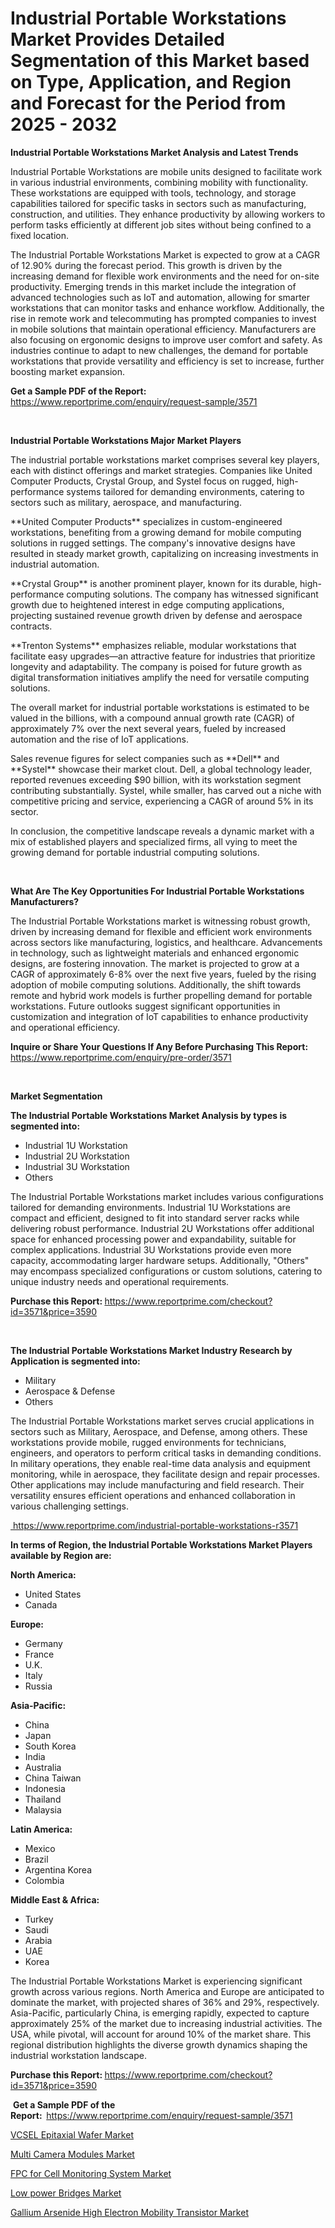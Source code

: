 <p><h1>Industrial Portable Workstations Market Provides Detailed Segmentation of this Market based on Type, Application, and Region and Forecast for the Period from 2025 - 2032</h1></p><p><strong>Industrial Portable Workstations Market Analysis and Latest Trends</strong></p>
<p><p>Industrial Portable Workstations are mobile units designed to facilitate work in various industrial environments, combining mobility with functionality. These workstations are equipped with tools, technology, and storage capabilities tailored for specific tasks in sectors such as manufacturing, construction, and utilities. They enhance productivity by allowing workers to perform tasks efficiently at different job sites without being confined to a fixed location.</p><p>The Industrial Portable Workstations Market is expected to grow at a CAGR of 12.90% during the forecast period. This growth is driven by the increasing demand for flexible work environments and the need for on-site productivity. Emerging trends in this market include the integration of advanced technologies such as IoT and automation, allowing for smarter workstations that can monitor tasks and enhance workflow. Additionally, the rise in remote work and telecommuting has prompted companies to invest in mobile solutions that maintain operational efficiency. Manufacturers are also focusing on ergonomic designs to improve user comfort and safety. As industries continue to adapt to new challenges, the demand for portable workstations that provide versatility and efficiency is set to increase, further boosting market expansion.</p></p>
<p><strong>Get a Sample PDF of the Report:&nbsp;</strong> <a href="https://www.reportprime.com/enquiry/request-sample/3571?utm_campaign=2113&utm_medium=2&utm_source=Github&utm_content=ia&utm_term=18032025&utm_id=industrial-portable-workstations">https://www.reportprime.com/enquiry/request-sample/3571</a></p>
<p>&nbsp;</p>
<p><strong>Industrial Portable Workstations Major Market Players</strong></p>
<p><p>The industrial portable workstations market comprises several key players, each with distinct offerings and market strategies. Companies like United Computer Products, Crystal Group, and Systel focus on rugged, high-performance systems tailored for demanding environments, catering to sectors such as military, aerospace, and manufacturing. </p><p>**United Computer Products** specializes in custom-engineered workstations, benefiting from a growing demand for mobile computing solutions in rugged settings. The company's innovative designs have resulted in steady market growth, capitalizing on increasing investments in industrial automation.</p><p>**Crystal Group** is another prominent player, known for its durable, high-performance computing solutions. The company has witnessed significant growth due to heightened interest in edge computing applications, projecting sustained revenue growth driven by defense and aerospace contracts.</p><p>**Trenton Systems** emphasizes reliable, modular workstations that facilitate easy upgrades—an attractive feature for industries that prioritize longevity and adaptability. The company is poised for future growth as digital transformation initiatives amplify the need for versatile computing solutions.</p><p>The overall market for industrial portable workstations is estimated to be valued in the billions, with a compound annual growth rate (CAGR) of approximately 7% over the next several years, fueled by increased automation and the rise of IoT applications.</p><p>Sales revenue figures for select companies such as **Dell** and **Systel** showcase their market clout. Dell, a global technology leader, reported revenues exceeding $90 billion, with its workstation segment contributing substantially. Systel, while smaller, has carved out a niche with competitive pricing and service, experiencing a CAGR of around 5% in its sector. </p><p>In conclusion, the competitive landscape reveals a dynamic market with a mix of established players and specialized firms, all vying to meet the growing demand for portable industrial computing solutions.</p></p>
<p>&nbsp;</p>
<p><strong>What Are The Key Opportunities For Industrial Portable Workstations Manufacturers?</strong></p>
<p><p>The Industrial Portable Workstations market is witnessing robust growth, driven by increasing demand for flexible and efficient work environments across sectors like manufacturing, logistics, and healthcare. Advancements in technology, such as lightweight materials and enhanced ergonomic designs, are fostering innovation. The market is projected to grow at a CAGR of approximately 6-8% over the next five years, fueled by the rising adoption of mobile computing solutions. Additionally, the shift towards remote and hybrid work models is further propelling demand for portable workstations. Future outlooks suggest significant opportunities in customization and integration of IoT capabilities to enhance productivity and operational efficiency.</p></p>
<p><strong>Inquire or Share Your Questions If Any Before Purchasing This Report:</strong> <a href="https://www.reportprime.com/enquiry/pre-order/3571?utm_campaign=2113&utm_medium=2&utm_source=Github&utm_content=ia&utm_term=18032025&utm_id=industrial-portable-workstations">https://www.reportprime.com/enquiry/pre-order/3571</a></p>
<p>&nbsp;</p>
<p><strong>Market Segmentation</strong></p>
<p><strong>The Industrial Portable Workstations Market Analysis by types is segmented into:</strong></p>
<p><ul><li>Industrial 1U Workstation</li><li>Industrial 2U Workstation</li><li>Industrial 3U Workstation</li><li>Others</li></ul></p>
<p><p>The Industrial Portable Workstations market includes various configurations tailored for demanding environments. Industrial 1U Workstations are compact and efficient, designed to fit into standard server racks while delivering robust performance. Industrial 2U Workstations offer additional space for enhanced processing power and expandability, suitable for complex applications. Industrial 3U Workstations provide even more capacity, accommodating larger hardware setups. Additionally, "Others" may encompass specialized configurations or custom solutions, catering to unique industry needs and operational requirements.</p></p>
<p><strong>Purchase this Report:&nbsp;</strong><a href="https://www.reportprime.com/checkout?id=3571&price=3590&utm_campaign=2113&utm_medium=2&utm_source=Github&utm_content=ia&utm_term=18032025&utm_id=industrial-portable-workstations">https://www.reportprime.com/checkout?id=3571&price=3590</a></p>
<p>&nbsp;</p>
<p><strong>The Industrial Portable Workstations Market Industry Research by Application is segmented into:</strong></p>
<p><ul><li>Military</li><li>Aerospace & Defense</li><li>Others</li></ul></p>
<p><p>The Industrial Portable Workstations market serves crucial applications in sectors such as Military, Aerospace, and Defense, among others. These workstations provide mobile, rugged environments for technicians, engineers, and operators to perform critical tasks in demanding conditions. In military operations, they enable real-time data analysis and equipment monitoring, while in aerospace, they facilitate design and repair processes. Other applications may include manufacturing and field research. Their versatility ensures efficient operations and enhanced collaboration in various challenging settings.</p></p>
<p><a href="https://www.reportprime.com/industrial-portable-workstations-r3571?utm_campaign=2113&utm_medium=2&utm_source=Github&utm_content=ia&utm_term=18032025&utm_id=industrial-portable-workstations">&nbsp;https://www.reportprime.com/industrial-portable-workstations-r3571</a></p>
<p><strong>In terms of Region, the Industrial Portable Workstations Market Players available by Region are:</strong></p>
<p>
    <p> <strong> North America: </strong>
        <ul>
            <li>United States</li>
            <li>Canada</li>
        </ul>
        </p> 
    <p> <strong> Europe: </strong>
        <ul>
            <li>Germany</li>
            <li>France</li>
            <li>U.K.</li>
            <li>Italy</li>
            <li>Russia</li>
        </ul>
        </p> 
    <p> <strong> Asia-Pacific: </strong>
        <ul>
            <li>China</li>
            <li>Japan</li>
            <li>South Korea</li>
            <li>India</li>
            <li>Australia</li>
            <li>China Taiwan</li>
            <li>Indonesia</li>
            <li>Thailand</li>
            <li>Malaysia</li>
        </ul>
        </p> 
    <p> <strong> Latin America: </strong>
        <ul>
            <li>Mexico</li>
            <li>Brazil</li>
            <li>Argentina Korea</li>
            <li>Colombia</li>
        </ul>
        </p> 
    <p> <strong> Middle East & Africa: </strong>
        <ul>
            <li>Turkey</li>
            <li>Saudi</li>
            <li>Arabia</li>
            <li>UAE</li>
            <li>Korea</li>
        </ul>
    </p>
    </p>
<p><p>The Industrial Portable Workstations Market is experiencing significant growth across various regions. North America and Europe are anticipated to dominate the market, with projected shares of 36% and 29%, respectively. Asia-Pacific, particularly China, is emerging rapidly, expected to capture approximately 25% of the market due to increasing industrial activities. The USA, while pivotal, will account for around 10% of the market share. This regional distribution highlights the diverse growth dynamics shaping the industrial workstation landscape.</p></p>
<p><strong>Purchase this Report: </strong><a href="https://www.reportprime.com/checkout?id=3571&price=3590&utm_campaign=2113&utm_medium=2&utm_source=Github&utm_content=ia&utm_term=18032025&utm_id=industrial-portable-workstations">https://www.reportprime.com/checkout?id=3571&price=3590</a></p>
<p>&nbsp;<strong>Get a Sample PDF of the Report:&nbsp;&nbsp;</strong><a href="https://www.reportprime.com/enquiry/request-sample/3571?utm_campaign=2113&utm_medium=2&utm_source=Github&utm_content=ia&utm_term=18032025&utm_id=industrial-portable-workstations">https://www.reportprime.com/enquiry/request-sample/3571</a></p>
<p><strong></strong></p>
<p><p><a href="https://github.com/dukerghostki/Market-Research-Report-List-1/blob/main/vcsel-epitaxial-wafer-market.md?utm_campaign=2113&utm_medium=2&utm_source=Github&utm_content=ia&utm_term=18032025&utm_id=industrial-portable-workstations">VCSEL Epitaxial Wafer Market</a></p><p><a href="https://github.com/ssaradulai/Market-Research-Report-List-1/blob/main/multi-camera-modules-market.md?utm_campaign=2113&utm_medium=2&utm_source=Github&utm_content=ia&utm_term=18032025&utm_id=industrial-portable-workstations">Multi Camera Modules Market</a></p><p><a href="https://github.com/keohannchavo/Market-Research-Report-List-1/blob/main/fpc-for-cell-monitoring-system-market.md?utm_campaign=2113&utm_medium=2&utm_source=Github&utm_content=ia&utm_term=18032025&utm_id=industrial-portable-workstations">FPC for Cell Monitoring System Market</a></p><p><a href="https://github.com/helmeludu/Market-Research-Report-List-1/blob/main/low-power-bridges-market.md?utm_campaign=2113&utm_medium=2&utm_source=Github&utm_content=ia&utm_term=18032025&utm_id=industrial-portable-workstations">Low power Bridges Market</a></p><p><a href="https://github.com/elroddrewspm/Market-Research-Report-List-1/blob/main/gallium-arsenide-high-electron-mobility-transistor-market.md?utm_campaign=2113&utm_medium=2&utm_source=Github&utm_content=ia&utm_term=18032025&utm_id=industrial-portable-workstations">Gallium Arsenide High Electron Mobility Transistor Market</a></p></p>